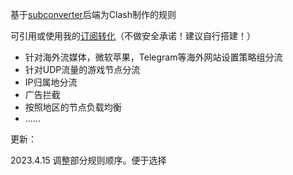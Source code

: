 基于[subconverter](https://github.com/tindy2013/subconverter)后端为Clash制作的规则

可引用或使用我的[订阅转化](https://sub.ythyx.co/)（不做安全承诺！建议自行搭建！）

- 针对海外流媒体，微软苹果，Telegram等海外网站设置策略组分流
- 针对UDP流量的游戏节点分流
- IP归属地分流
- 广告拦截
- 按照地区的节点负载均衡
- ......

更新：

2023.4.15 调整部分规则顺序。便于选择